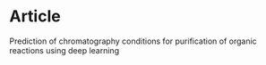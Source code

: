 # Article
Prediction of chromatography conditions for purification of organic reactions using deep learning
